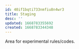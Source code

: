 ```yaml
---
id: 40if1bqti733nmfiu8n4wr3
title: Staging
desc: ''
updated: 1668783355692
created: 1668783344348
---
```


Area for experimental rules/codes.